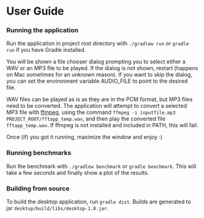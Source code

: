 # User Guide

### Running the application

Run the application in project root directory with `./gradlew run` or `gradle run` if you have Gradle installed. 

You will be shown a file chooser dialog prompting you to select either a WAV or an MP3 file to be played. 
If the dialog is not shown, restart (happens on Mac sometimes for an unknown reason). 
If you want to skip the dialog, you can set the environment variable AUDIO_FILE to point to the desired file.

WAV files can be played as is as they are in the PCM format, but MP3 files need to be converted. The application will attempt to convert a selected MP3 file 
with [ffmpeg](https://www.ffmpeg.org/), using the command `ffmpeg -i inputfile.mp3 PROJECT_ROOT/fftapp_temp.wav`, and then play the converted file `fftapp_temp.wav`.
If ffmpeg is not installed and included in PATH, this will fail. 

Once (if) you got it running, maximize the window and enjoy :)

### Running benchmarks

Run the benchmark with `./gradlew benchmark` or `gradle benchmark`. This will take a few seconds and finally show a plot of the results.

### Building from source

To build the desktop application, run `gradle dist`. Builds are generated to jar `desktop/build/libs/desktop-1.0.jar`.
